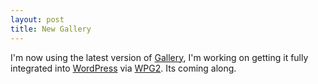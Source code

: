 ```yaml
--- 
layout: post
title: New Gallery
---
```

I'm now using the latest version of <a href="http://gallery.sourceforge.net/">Gallery</a>, I'm working on getting it fully integrated into <a href="http://wordpress.org/">WordPress</a> via <a href="http://wpg2.ozgreg.com/">WPG2</a>. Its coming along.
